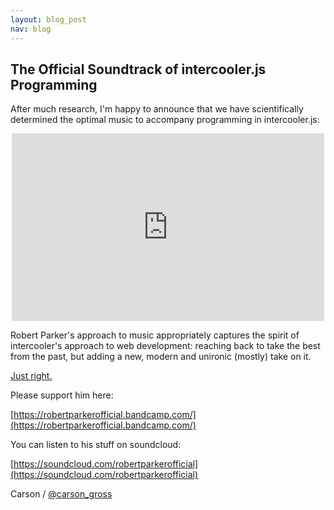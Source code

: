 ```yaml
---
layout: blog_post
nav: blog
---
```


## The Official Soundtrack of intercooler.js Programming

After much research, I'm happy to announce that we have scientifically determined the optimal music to accompany
programming in intercooler.js:

<center>
<iframe width="500" height="300" src="https://www.youtube.com/embed/yQn2noQ0TGc" frameborder="0" allowfullscreen="1">demo</iframe>
</center>

Robert Parker's approach to music appropriately captures the spirit of intercooler's approach to web development: reaching 
back to take the best from the past, but adding a new, modern and unironic (mostly) take on it.

[Just right.](http://i0.kym-cdn.com/photos/images/original/001/070/061/d96.jpg)

Please support him here:

  [https://robertparkerofficial.bandcamp.com/](https://robertparkerofficial.bandcamp.com/)

You can listen to his stuff on soundcloud:

  [https://soundcloud.com/robertparkerofficial](https://soundcloud.com/robertparkerofficial)

Carson / [@carson_gross](https://twitter.com/carson_gross)